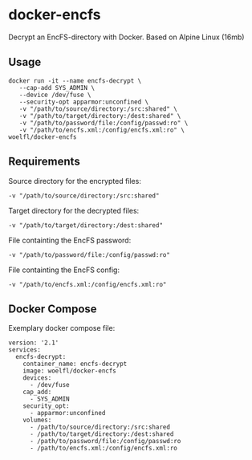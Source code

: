 # docker-encfs
Decrypt an EncFS-directory with Docker. Based on Alpine Linux (16mb)

## Usage
```
docker run -it --name encfs-decrypt \
   --cap-add SYS_ADMIN \
   --device /dev/fuse \
   --security-opt apparmor:unconfined \
   -v "/path/to/source/directory:/src:shared" \
   -v "/path/to/target/directory:/dest:shared" \
   -v "/path/to/password/file:/config/passwd:ro" \
   -v "/path/to/encfs.xml:/config/encfs.xml:ro" \
woelfl/docker-encfs
```
## Requirements
Source directory for the encrypted files:
```
-v "/path/to/source/directory:/src:shared"
```
Target directory for the decrypted files: 
```
-v "/path/to/target/directory:/dest:shared"
```
File containting the EncFS password:
```
-v "/path/to/password/file:/config/passwd:ro"
```
File containting the EncFS config:
```
-v "/path/to/encfs.xml:/config/encfs.xml:ro"
```
## Docker Compose

Exemplary docker compose file:
```
version: '2.1'
services:
  encfs-decrypt:
    container_name: encfs-decrypt
    image: woelfl/docker-encfs
    devices:
      - /dev/fuse
    cap_add:
      - SYS_ADMIN
    security_opt:
      - apparmor:unconfined
    volumes:
      - /path/to/source/directory:/src:shared
      - /path/to/target/directory:/dest:shared
      - /path/to/password/file:/config/passwd:ro
      - /path/to/encfs.xml:/config/encfs.xml:ro
